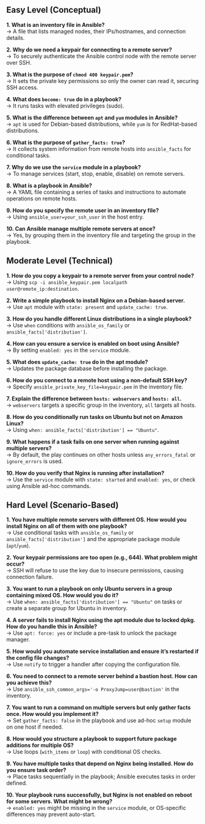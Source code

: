 ## Easy Level (Conceptual)

**1. What is an inventory file in Ansible?**  
→ A file that lists managed nodes, their IPs/hostnames, and connection details.

**2. Why do we need a keypair for connecting to a remote server?**  
→ To securely authenticate the Ansible control node with the remote server over SSH.

**3. What is the purpose of `chmod 400 keypair.pem`?**  
→ It sets the private key permissions so only the owner can read it, securing SSH access.

**4. What does `become: true` do in a playbook?**  
→ It runs tasks with elevated privileges (sudo).

**5. What is the difference between `apt` and `yum` modules in Ansible?**  
→ `apt` is used for Debian-based distributions, while `yum` is for RedHat-based distributions.

**6. What is the purpose of `gather_facts: true`?**  
→ It collects system information from remote hosts into `ansible_facts` for conditional tasks.

**7. Why do we use the `service` module in a playbook?**  
→ To manage services (start, stop, enable, disable) on remote servers.

**8. What is a playbook in Ansible?**  
→ A YAML file containing a series of tasks and instructions to automate operations on remote hosts.

**9. How do you specify the remote user in an inventory file?**  
→ Using `ansible_user=your_ssh_user` in the host entry.

**10. Can Ansible manage multiple remote servers at once?**  
→ Yes, by grouping them in the inventory file and targeting the group in the playbook.

## Moderate Level (Technical)

**1. How do you copy a keypair to a remote server from your control node?**  
→ Using `scp -i ansible_keypair.pem localpath user@remote_ip:destination`.

**2. Write a simple playbook to install Nginx on a Debian-based server.**  
→ Use `apt` module with `state: present` and `update_cache: true`.

**3. How do you handle different Linux distributions in a single playbook?**  
→ Use `when` conditions with `ansible_os_family` or `ansible_facts['distribution']`.

**4. How can you ensure a service is enabled on boot using Ansible?**  
→ By setting `enabled: yes` in the `service` module.

**5. What does `update_cache: true` do in the apt module?**  
→ Updates the package database before installing the package.

**6. How do you connect to a remote host using a non-default SSH key?**  
→ Specify `ansible_private_key_file=keypair.pem` in the inventory file.

**7. Explain the difference between `hosts: webservers` and `hosts: all`.**  
→ `webservers` targets a specific group in the inventory, `all` targets all hosts.

**8. How do you conditionally run tasks on Ubuntu but not on Amazon Linux?**  
→ Using `when: ansible_facts['distribution'] == "Ubuntu"`.

**9. What happens if a task fails on one server when running against multiple servers?**  
→ By default, the play continues on other hosts unless `any_errors_fatal` or `ignore_errors` is used.

**10. How do you verify that Nginx is running after installation?**  
→ Use the `service` module with `state: started` and `enabled: yes`, or check using Ansible ad-hoc commands.

## Hard Level (Scenario-Based)

**1. You have multiple remote servers with different OS. How would you install Nginx on all of them with one playbook?**  
→ Use conditional tasks with `ansible_os_family` or `ansible_facts['distribution']` and the appropriate package module (`apt`/`yum`).

**2. Your keypair permissions are too open (e.g., 644). What problem might occur?**  
→ SSH will refuse to use the key due to insecure permissions, causing connection failure.

**3. You want to run a playbook on only Ubuntu servers in a group containing mixed OS. How would you do it?**  
→ Use `when: ansible_facts['distribution'] == "Ubuntu"` on tasks or create a separate group for Ubuntu in inventory.

**4. A server fails to install Nginx using the apt module due to locked dpkg. How do you handle this in Ansible?**  
→ Use `apt: force: yes` or include a pre-task to unlock the package manager.

**5. How would you automate service installation and ensure it’s restarted if the config file changes?**  
→ Use `notify` to trigger a handler after copying the configuration file.

**6. You need to connect to a remote server behind a bastion host. How can you achieve this?**  
→ Use `ansible_ssh_common_args='-o ProxyJump=user@bastion'` in the inventory.

**7. You want to run a command on multiple servers but only gather facts once. How would you implement it?**  
→ Set `gather_facts: false` in the playbook and use ad-hoc `setup` module on one host if needed.

**8. How would you structure a playbook to support future package additions for multiple OS?**  
→ Use loops (`with_items` or `loop`) with conditional OS checks.

**9. You have multiple tasks that depend on Nginx being installed. How do you ensure task order?**  
→ Place tasks sequentially in the playbook; Ansible executes tasks in order defined.

**10. Your playbook runs successfully, but Nginx is not enabled on reboot for some servers. What might be wrong?**  
→ `enabled: yes` might be missing in the `service` module, or OS-specific differences may prevent auto-start.

